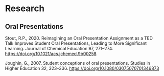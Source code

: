 # Research
## Oral Presentations
Stout, R.P., 2020. Reimagining an Oral Presentation Assignment as a TED Talk Improves Student Oral Presentations, Leading to More Significant Learning. Journal of Chemical Education 97, 271–274. https://doi.org/10.1021/acs.jchemed.9b00258

Joughin, G., 2007. Student conceptions of oral presentations. Studies in Higher Education 32, 323–336. https://doi.org/10.1080/03075070701346873


